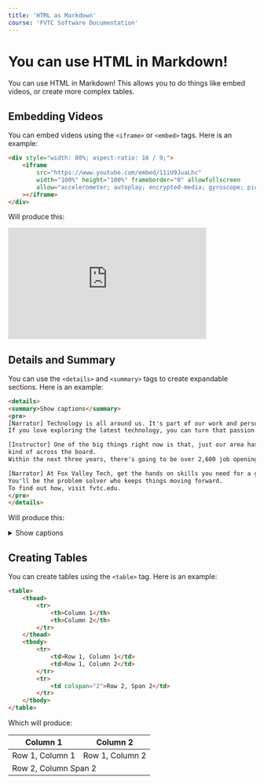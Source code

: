 ```yaml
---
title: 'HTML as Markdown'
course: 'FVTC Software Documentation'
---
```


# You can use HTML in Markdown!

You can use HTML in Markdown! This allows you to do things like embed videos, or create more complex tables.

## Embedding Videos

You can embed videos using the `<iframe>` or `<embed>` tags. Here is an example:

```html
<div style="width: 80%; aspect-ratio: 16 / 9;">
	<iframe
		src="https://www.youtube.com/embed/11iU9JuaLhc"
		width="100%" height="100%" frameborder="0" allowfullscreen
		allow="accelerometer; autoplay; encrypted-media; gyroscope; picture-in-picture"
	></iframe>
</div>
```

Will produce this:

<div style="width: 80%; aspect-ratio: 16 / 9;">
	<iframe
		src="https://www.youtube.com/embed/11iU9JuaLhc"
		width="100%" height="100%" frameborder="0" allowfullscreen
		allow="accelerometer; autoplay; encrypted-media; gyroscope; picture-in-picture"
	></iframe>
</div>

## Details and Summary

You can use the `<details>` and `<summary>` tags to create expandable sections. Here is an example:

```html
<details>
<summary>Show captions</summary>
<pre>
[Narrator] Technology is all around us. It's part of our work and personal life.
If you love exploring the latest technology, you can turn that passion into a high paying career.

[Instructor] One of the big things right now is that, just our area has so many openings for IT,
kind of across the board.
Within the next three years, there's going to be over 2,600 job openings just in our area.

[Narrator] At Fox Valley Tech, get the hands on skills you need for a great career in Information Technology.
You'll be the problem solver who keeps things moving forward.
To find out how, visit fvtc.edu.
</pre>
</details>
```

Will produce this:

<details>
<summary>Show captions</summary>
<pre>

[Narrator] Technology is all around us. It's part of our work and personal life.
If you love exploring the latest technology, you can turn that passion into a high paying career.

[Instructor] One of the big things right now is that, just our area has so many openings for IT,
kind of across the board.
Within the next three years, there's going to be over 2,600 job openings just in our area.

[Narrator] At Fox Valley Tech, get the hands on skills you need for a great career in Information Technology.
You'll be the problem solver who keeps things moving forward.
To find out how, visit fvtc.edu.
</pre>
</details>

## Creating Tables

You can create tables using the `<table>` tag. Here is an example:

```html
<table>
	<thead>
		<tr>
			<th>Column 1</th>
			<th>Column 2</th>
		</tr>
	</thead>
	<tbody>
		<tr>
			<td>Row 1, Column 1</td>
			<td>Row 1, Column 2</td>
		</tr>
		<tr>
			<td colspan="2">Row 2, Span 2</td>
		</tr>
	</tbody>
</table>
```

Which will produce:

<table>
	<thead>
		<tr>
			<th>Column 1</th>
			<th>Column 2</th>
		</tr>
	</thead>
	<tbody>
		<tr>
			<td>Row 1, Column 1</td>
			<td>Row 1, Column 2</td>
		</tr>
		<tr>
			<td colspan="2">Row 2, Column Span 2</td>
		</tr>
	</tbody>
</table>

